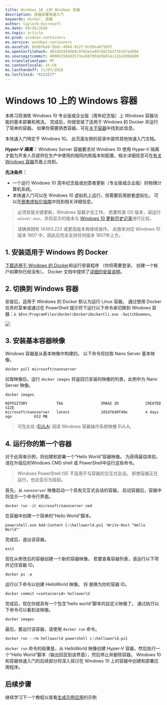 ```yaml
---
title: Windows 10 上的 Windows 容器
description: 容器部署快速入门
keywords: docker, 容器
author: taylorb-microsoft
ms.date: 09/26/2016
ms.topic: article
ms.prod: windows-containers
ms.service: windows-containers
ms.assetid: bb9bfbe0-5bdc-4984-912f-9c93ea67105f
ms.openlocfilehash: d831b5950d84c9f82e2a4874827b2ffb107ad50e
ms.sourcegitcommit: 4090d158dd3573ea90799de5b014c131a206b000
ms.translationtype: MT
ms.contentlocale: zh-CN
ms.lasthandoff: 11/07/2018
ms.locfileid: "6121577"
---
```

# <a name="windows-containers-on-windows-10"></a>Windows 10 上的 Windows 容器

本练习将演练 Windows 10 专业版或企业版（周年纪念版）上 Windows 容器功能的基本部署和用法。 完成后，你就安装了适用于 Windows 的 Docker 并运行了简单的容器。 如果你需要熟悉容器，可在[关于容器](../about/index.md)中找到此信息。

本快速入门特定于 Windows 10。 此页面左侧的目录中提供其他快速入门文档。

***Hyper-V 隔离：*** Windows Server 容器要求对 Windows 10 使用 Hyper-V 隔离才能为开发人员提供在生产中使用的相同内核版本和配置，相关详细信息可在[有关 Windows 容器](../about/index.md)页面上找到。

**先决条件：**

- 一个运行 Windows 10 周年纪念版或创意者更新（专业版或企业版）的物理计算机系统。   
- 本快速入门可以在 Windows 10 虚拟机上运行，但需要启用嵌套虚拟化。 可以在[嵌套虚拟化指南](https://msdn.microsoft.com/en-us/virtualization/hyperv_on_windows/user_guide/nesting)中找到相关详细信息。

> 必须安装关键更新，Windows 容器才会工作。
> 若要检查 OS 版本，请运行 `winver.exe`，并将显示的版本与 [Windows 10 更新历史记录](https://support.microsoft.com/en-us/help/12387/windows-10-update-history)进行比较。

> 请确保拥有 14393.222 或更高版本再继续操作。  此版本对应 Windows 10 版本 1607 中，因此应完全支持任何版本 1607年上方。

## <a name="1-install-docker-for-windows"></a>1. 安装适用于 Windows 的 Docker

[下载适用于 Windows 的 Docker](https://store.docker.com/editions/community/docker-ce-desktop-windows)和运行安装程序 （你将需要登录。 创建一个帐户如果你已经没有）。 Docker 文档中提供了[详细的安装说明](https://docs.docker.com/docker-for-windows/install)。

## <a name="2-switch-to-windows-containers"></a>2. 切换到 Windows 容器

安装后，适用于 Windows 的 Docker 默认为运行 Linux 容器。 通过使用 Docker 任务栏菜单或通过在 PowerShell 提示符下运行以下命令来切换到 Windows 容器：`& $Env:ProgramFiles\Docker\Docker\DockerCli.exe -SwitchDaemon`。

![](./media/docker-for-win-switch.png)

## <a name="3-install-base-container-images"></a>3. 安装基本容器映像

Windows 容器是从基本映像中构建的。 以下命令将拉取 Nano Server 基本映像。

```
docker pull microsoft/nanoserver
```

拉取映像后，运行 `docker images` 将返回已安装的映像的列表，此例中为 Nano Server 映像。

```
docker images

REPOSITORY             TAG                 IMAGE ID            CREATED             SIZE
microsoft/nanoserver   latest              105d76d0f40e        4 days ago          652 MB
```

> 可在此处 ([EULA](../images-eula.md)) 阅读 Windows 容器操作系统映像 EULA。

## <a name="4-run-your-first-container"></a>4. 运行你的第一个容器

对于此简单示例，将创建和部署一个“Hello World”容器映像。 为获得最佳体验，请在升级后的Windows CMD shell 或 PowerShell中运行这些命令。

> Windows PowerShell ISE 不适用于与容器的交互式会话。 即使容器正在运行，也会显示为挂起。

首先，从 `nanoserver` 映像启动一个具有交互式会话的容器。 启动容器后，容器中将显示一个命令行界面。  

```
docker run -it microsoft/nanoserver cmd
```

在容器中创建一个简单的“Hello World”脚本。

```
powershell.exe Add-Content C:\helloworld.ps1 'Write-Host "Hello World"'
```   

完成后，退出该容器。

```
exit
```

现在从修改后的容器创建一个新的容器映像。 若要查看容器列表，请运行以下项并记住容器 ID。

```
docker ps -a
```

运行以下命令以创建 HelloWorld 映像。 将 <containerid> 替换为你的容器 ID。

```
docker commit <containerid> helloworld
```

完成后，现在你就具有一个包含“hello world”脚本的自定义映像了。 通过执行以下命令可以看到该映像。

```
docker images
```

最后，要运行该容器，请使用 `docker run` 命令。

```
docker run --rm helloworld powershell c:\helloworld.ps1
```

`docker run` 命令的结果是，从 HelloWorld 映像创建 Hyper-V 容器，然后执行一个“Hello World”脚本（输出回显到该界面），然后停止并删除容器。
Windows 10 和容器快速入门的后续部分将深入探讨在 Windows 10 上的容器中创建和部署应用程序。

## <a name="next-steps"></a>后续步骤

继续学习下一个教程以查看[生成示例应用](./building-sample-app.md)的示例

